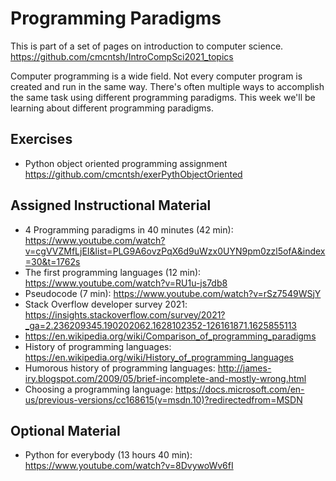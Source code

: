 # Programming Paradigms

This is part of a set of pages on introduction to computer science. https://github.com/cmcntsh/IntroCompSci2021_topics

Computer programming is a wide field. Not every computer program is created and run in the same way. There's often multiple ways to accomplish the same task using different programming paradigms. This week we'll be learning about different programming paradigms.

## Exercises

* Python object oriented programming assignment https://github.com/cmcntsh/exerPythObjectOriented 

## Assigned Instructional Material

* 4 Programming paradigms in 40 minutes (42 min): https://www.youtube.com/watch?v=cgVVZMfLjEI&list=PLG9A6ovzPqX6d9uWzx0UYN9pm0zzl5ofA&index=30&t=1762s
* The first programming languages (12 min): https://www.youtube.com/watch?v=RU1u-js7db8
* Pseudocode (7 min): https://www.youtube.com/watch?v=rSz7549WSjY
* Stack Overflow developer survey 2021: https://insights.stackoverflow.com/survey/2021?_ga=2.236209345.190202062.1628102352-126161871.1625855113
* https://en.wikipedia.org/wiki/Comparison_of_programming_paradigms
* History of programming languages: https://en.wikipedia.org/wiki/History_of_programming_languages
* Humorous history of programming languages: http://james-iry.blogspot.com/2009/05/brief-incomplete-and-mostly-wrong.html
* Choosing a programming language: https://docs.microsoft.com/en-us/previous-versions/cc168615(v=msdn.10)?redirectedfrom=MSDN

## Optional Material

* Python for everybody (13 hours 40 min): https://www.youtube.com/watch?v=8DvywoWv6fI
